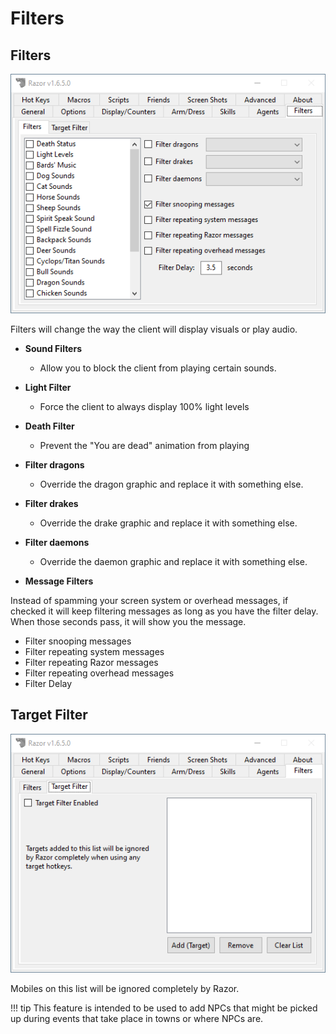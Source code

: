 # Filters

## Filters

![filters](../images/filters.png)

Filters will change the way the client will display visuals or play audio.

* **Sound Filters**
    * Allow you to block the client from playing certain sounds.
* **Light Filter**
    * Force the client to always display 100% light levels
* **Death Filter**
    * Prevent the "You are dead" animation from playing
* **Filter dragons**
    * Override the dragon graphic and replace it with something else.
* **Filter drakes**
    * Override the drake graphic and replace it with something else.
* **Filter daemons**
    * Override the daemon graphic and replace it with something else.

* **Message Filters**

Instead of spamming your screen system or overhead messages, if checked it will keep filtering messages as long as you have the filter delay. When those seconds pass, it will show you the message.

* Filter snooping messages
* Filter repeating system messages
* Filter repeating Razor messages
* Filter repeating overhead messages
* Filter Delay

## Target Filter

![targetfilters](../images/targetfilters.png)

Mobiles on this list will be ignored completely by Razor.

!!! tip
    This feature is intended to be used to add NPCs that might be picked up during events that take place in towns or where NPCs are.
